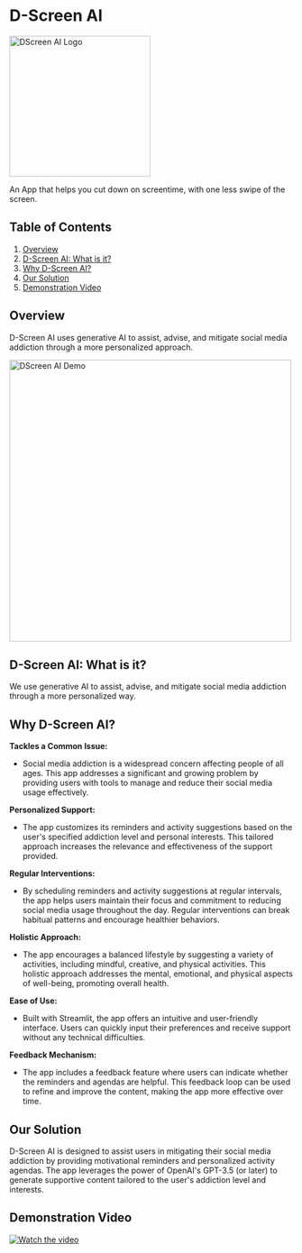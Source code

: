 # D-Screen AI

<img src="![image](https://github.com/marcrosario/D-Screen-AI/assets/163811834/cc38bc16-45b1-4a04-a1c1-c1aa452dec71)
" alt="DScreen AI Logo" width="250" height="250">

An App that helps you cut down on screentime, with one less swipe of the screen.

## Table of Contents
1. [Overview](#overview)
2. [D-Screen AI: What is it?](#d-screen-ai-what-is-it)
3. [Why D-Screen AI?](#why-d-screen-ai)
4. [Our Solution](#our-solution)
5. [Demonstration Video](#demonstration-video)

## Overview
D-Screen AI uses generative AI to assist, advise, and mitigate social media addiction through a more personalized approach.

<img src="https://github.com/marcrosario/D-Screen-AI-Test/assets/163811834/03437bd7-48b8-4174-b236-fe95d5508101" alt="DScreen AI Demo" width="500">

## D-Screen AI: What is it?
We use generative AI to assist, advise, and mitigate social media addiction through a more personalized way.

## Why D-Screen AI?
**Tackles a Common Issue:**
- Social media addiction is a widespread concern affecting people of all ages. This app addresses a significant and growing problem by providing users with tools to manage and reduce their social media usage effectively.

**Personalized Support:**
- The app customizes its reminders and activity suggestions based on the user's specified addiction level and personal interests. This tailored approach increases the relevance and effectiveness of the support provided.

**Regular Interventions:**
- By scheduling reminders and activity suggestions at regular intervals, the app helps users maintain their focus and commitment to reducing social media usage throughout the day. Regular interventions can break habitual patterns and encourage healthier behaviors.

**Holistic Approach:**
- The app encourages a balanced lifestyle by suggesting a variety of activities, including mindful, creative, and physical activities. This holistic approach addresses the mental, emotional, and physical aspects of well-being, promoting overall health.

**Ease of Use:**
- Built with Streamlit, the app offers an intuitive and user-friendly interface. Users can quickly input their preferences and receive support without any technical difficulties.

**Feedback Mechanism:**
- The app includes a feedback feature where users can indicate whether the reminders and agendas are helpful. This feedback loop can be used to refine and improve the content, making the app more effective over time.

## Our Solution
D-Screen AI is designed to assist users in mitigating their social media addiction by providing motivational reminders and personalized activity agendas. The app leverages the power of OpenAI's GPT-3.5 (or later) to generate supportive content tailored to the user's addiction level and interests.

## Demonstration Video
[![Watch the video](https://img.youtube.com/vi/3fT6ckPJAsg/0.jpg)](https://youtu.be/3fT6ckPJAsg)

